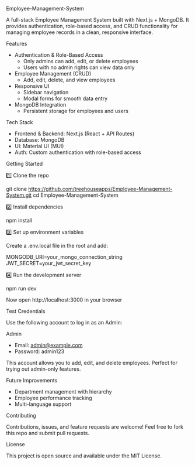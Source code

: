 Employee-Management-System

A full-stack Employee Management System built with Next.js + MongoDB.
It provides authentication, role-based access, and CRUD functionality for managing employee records in a clean, responsive interface.

Features

- Authentication & Role-Based Access
  - Only admins can add, edit, or delete employees
  - Users with no admin rights can view data only
- Employee Management (CRUD)
  - Add, edit, delete, and view employees
- Responsive UI
  - Sidebar navigation
  - Modal forms for smooth data entry
- MongoDB Integration
  - Persistent storage for employees and users

Tech Stack

- Frontend & Backend: Next.js (React + API Routes)
- Database: MongoDB
- UI: Material UI (MUI)
- Auth: Custom authentication with role-based access

Getting Started

1️⃣ Clone the repo

git clone https://github.com/treehouseapps/Employee-Management-System.git
cd Employee-Management-System

2️⃣ Install dependencies

npm install

3️⃣ Set up environment variables

Create a .env.local file in the root and add:

MONGODB_URI=your_mongo_connection_string
JWT_SECRET=your_jwt_secret_key

4️⃣ Run the development server

npm run dev

Now open http://localhost:3000 in your browser

Test Credentials

Use the following account to log in as an Admin:

Admin
- Email: admin@example.com
- Password: admin123

This account allows you to add, edit, and delete employees.
Perfect for trying out admin-only features.



Future Improvements

- Department management with hierarchy
- Employee performance tracking
- Multi-language support

Contributing

Contributions, issues, and feature requests are welcome!
Feel free to fork this repo and submit pull requests.

License

This project is open source and available under the MIT License.
